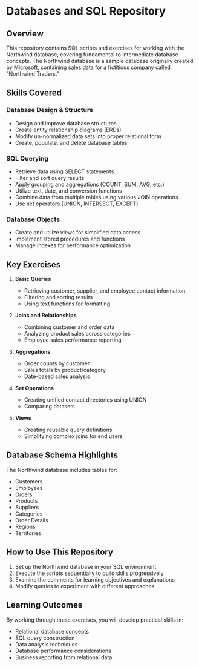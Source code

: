 # Databases and SQL​ Repository

## Overview

This repository contains SQL scripts and exercises for working with the Northwind database, covering fundamental to intermediate database concepts. The Northwind database is a sample database originally created by Microsoft, containing sales data for a fictitious company called "Northwind Traders."

## Skills Covered

### Database Design & Structure
- Design and improve database structures
- Create entity relationship diagrams (ERDs)
- Modify un-normalized data sets into proper relational form
- Create, populate, and delete database tables

### SQL Querying
- Retrieve data using SELECT statements
- Filter and sort query results
- Apply grouping and aggregations (COUNT, SUM, AVG, etc.)
- Utilize text, date, and conversion functions
- Combine data from multiple tables using various JOIN operations
- Use set operators (UNION, INTERSECT, EXCEPT)

### Database Objects
- Create and utilize views for simplified data access
- Implement stored procedures and functions
- Manage indexes for performance optimization

## Key Exercises

1. **Basic Queries**
   - Retrieving customer, supplier, and employee contact information
   - Filtering and sorting results
   - Using text functions for formatting

2. **Joins and Relationships**
   - Combining customer and order data
   - Analyzing product sales across categories
   - Employee sales performance reporting

3. **Aggregations**
   - Order counts by customer
   - Sales totals by product/category
   - Date-based sales analysis

4. **Set Operations**
   - Creating unified contact directories using UNION
   - Comparing datasets

5. **Views**
   - Creating reusable query definitions
   - Simplifying complex joins for end users

## Database Schema Highlights

The Northwind database includes tables for:
- Customers
- Employees
- Orders
- Products
- Suppliers
- Categories
- Order Details
- Regions
- Territories

## How to Use This Repository

1. Set up the Northwind database in your SQL environment
2. Execute the scripts sequentially to build skills progressively
3. Examine the comments for learning objectives and explanations
4. Modify queries to experiment with different approaches

## Learning Outcomes

By working through these exercises, you will develop practical skills in:
- Relational database concepts
- SQL query construction
- Data analysis techniques
- Database performance considerations
- Business reporting from relational data
